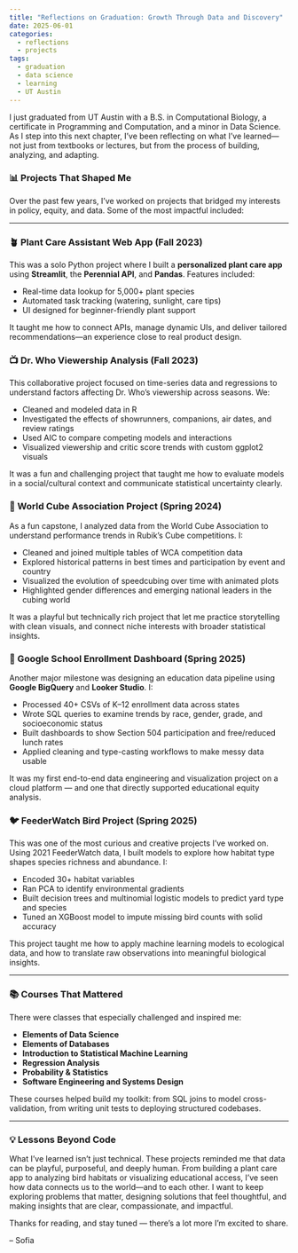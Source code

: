 ```yaml
---
title: "Reflections on Graduation: Growth Through Data and Discovery"
date: 2025-06-01
categories:
  - reflections
  - projects
tags:
  - graduation
  - data science
  - learning
  - UT Austin
---
```


I just graduated from UT Austin with a B.S. in Computational Biology, a certificate in Programming and Computation, and a minor in Data Science. As I step into this next chapter, I’ve been reflecting on what I’ve learned—not just from textbooks or lectures, but from the process of building, analyzing, and adapting.

### 📊 Projects That Shaped Me

Over the past few years, I’ve worked on projects that bridged my interests in policy, equity, and data. Some of the most impactful included:

---
### 🪴 Plant Care Assistant Web App (Fall 2023)

This was a solo Python project where I built a **personalized plant care app** using **Streamlit**, the **Perennial API**, and **Pandas**. Features included:
- Real-time data lookup for 5,000+ plant species
- Automated task tracking (watering, sunlight, care tips)
- UI designed for beginner-friendly plant support

It taught me how to connect APIs, manage dynamic UIs, and deliver tailored recommendations—an experience close to real product design.


### 📺 Dr. Who Viewership Analysis (Fall 2023)

This collaborative project focused on time-series data and regressions to understand factors affecting Dr. Who’s viewership across seasons. We:
- Cleaned and modeled data in R
- Investigated the effects of showrunners, companions, air dates, and review ratings
- Used AIC to compare competing models and interactions
- Visualized viewership and critic score trends with custom ggplot2 visuals

It was a fun and challenging project that taught me how to evaluate models in a social/cultural context and communicate statistical uncertainty clearly.

### 🎲 World Cube Association Project (Spring 2024)

As a fun capstone, I analyzed data from the World Cube Association to understand performance trends in Rubik’s Cube competitions. I:
- Cleaned and joined multiple tables of WCA competition data
- Explored historical patterns in best times and participation by event and country
- Visualized the evolution of speedcubing over time with animated plots
- Highlighted gender differences and emerging national leaders in the cubing world

It was a playful but technically rich project that let me practice storytelling with clean visuals, and connect niche interests with broader statistical insights.

### 🏫 Google School Enrollment Dashboard (Spring 2025)

Another major milestone was designing an education data pipeline using **Google BigQuery** and **Looker Studio**. I:
- Processed 40+ CSVs of K–12 enrollment data across states
- Wrote SQL queries to examine trends by race, gender, grade, and socioeconomic status
- Built dashboards to show Section 504 participation and free/reduced lunch rates
- Applied cleaning and type-casting workflows to make messy data usable

It was my first end-to-end data engineering and visualization project on a cloud platform — and one that directly supported educational equity analysis.

### 🐦 FeederWatch Bird Project (Spring 2025)

This was one of the most curious and creative projects I’ve worked on. Using 2021 FeederWatch data, I built models to explore how habitat type shapes species richness and abundance. I:
- Encoded 30+ habitat variables
- Ran PCA to identify environmental gradients
- Built decision trees and multinomial logistic models to predict yard type and species
- Tuned an XGBoost model to impute missing bird counts with solid accuracy

This project taught me how to apply machine learning models to ecological data, and how to translate raw observations into meaningful biological insights.

---

### 📚 Courses That Mattered

There were classes that especially challenged and inspired me:

- **Elements of Data Science**
- **Elements of Databases**
- **Introduction to Statistical Machine Learning**
- **Regression Analysis**
- **Probability & Statistics**
- **Software Engineering and Systems Design**

These courses helped build my toolkit: from SQL joins to model cross-validation, from writing unit tests to deploying structured codebases.

---

### 💡 Lessons Beyond Code

What I’ve learned isn’t just technical. These projects reminded me that data can be playful, purposeful, and deeply human. From building a plant care app to analyzing bird habitats or visualizing educational access, I’ve seen how data connects us to the world—and to each other. I want to keep exploring problems that matter, designing solutions that feel thoughtful, and making insights that are clear, compassionate, and impactful.

Thanks for reading, and stay tuned — there’s a lot more I’m excited to share.

– Sofia
